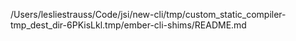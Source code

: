 /Users/lesliestrauss/Code/jsi/new-cli/tmp/custom_static_compiler-tmp_dest_dir-6PKisLkl.tmp/ember-cli-shims/README.md